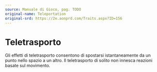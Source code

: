 ```yaml
---
source: Manuale di Gioco, pag. TODO
original-name: Teleportation
original-srd: https://2e.aonprd.com/Traits.aspx?ID=156
---
```


# Teletrasporto

Gli effetti di teletrasporto consentono di spostarsi istantaneamente da un punto
nello spazio a un altro. Il teletrasporto di solito non innesca reazioni basate
sul movimento.
